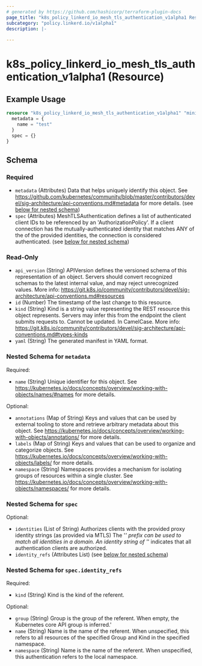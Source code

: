 ```yaml
---
# generated by https://github.com/hashicorp/terraform-plugin-docs
page_title: "k8s_policy_linkerd_io_mesh_tls_authentication_v1alpha1 Resource - terraform-provider-k8s"
subcategory: "policy.linkerd.io/v1alpha1"
description: |-
  
---
```


# k8s_policy_linkerd_io_mesh_tls_authentication_v1alpha1 (Resource)



## Example Usage

```terraform
resource "k8s_policy_linkerd_io_mesh_tls_authentication_v1alpha1" "minimal" {
  metadata = {
    name = "test"
  }
  spec = {}
}
```

<!-- schema generated by tfplugindocs -->
## Schema

### Required

- `metadata` (Attributes) Data that helps uniquely identify this object. See https://github.com/kubernetes/community/blob/master/contributors/devel/sig-architecture/api-conventions.md#metadata for more details. (see [below for nested schema](#nestedatt--metadata))
- `spec` (Attributes) MeshTLSAuthentication defines a list of authenticated client IDs to be referenced by an 'AuthorizationPolicy'. If a client connection has the mutually-authenticated identity that matches ANY of the of the provided identities, the connection is considered authenticated. (see [below for nested schema](#nestedatt--spec))

### Read-Only

- `api_version` (String) APIVersion defines the versioned schema of this representation of an object. Servers should convert recognized schemas to the latest internal value, and may reject unrecognized values. More info: https://git.k8s.io/community/contributors/devel/sig-architecture/api-conventions.md#resources
- `id` (Number) The timestamp of the last change to this resource.
- `kind` (String) Kind is a string value representing the REST resource this object represents. Servers may infer this from the endpoint the client submits requests to. Cannot be updated. In CamelCase. More info: https://git.k8s.io/community/contributors/devel/sig-architecture/api-conventions.md#types-kinds
- `yaml` (String) The generated manifest in YAML format.

<a id="nestedatt--metadata"></a>
### Nested Schema for `metadata`

Required:

- `name` (String) Unique identifier for this object. See https://kubernetes.io/docs/concepts/overview/working-with-objects/names/#names for more details.

Optional:

- `annotations` (Map of String) Keys and values that can be used by external tooling to store and retrieve arbitrary metadata about this object. See https://kubernetes.io/docs/concepts/overview/working-with-objects/annotations/ for more details.
- `labels` (Map of String) Keys and values that can be used to organize and categorize objects. See https://kubernetes.io/docs/concepts/overview/working-with-objects/labels/ for more details.
- `namespace` (String) Namespaces provides a mechanism for isolating groups of resources within a single cluster. See https://kubernetes.io/docs/concepts/overview/working-with-objects/namespaces/ for more details.


<a id="nestedatt--spec"></a>
### Nested Schema for `spec`

Optional:

- `identities` (List of String) Authorizes clients with the provided proxy identity strings (as provided via MTLS) The '*' prefix can be used to match all identities in a domain. An identity string of '*' indicates that all authentication clients are authorized.
- `identity_refs` (Attributes List) (see [below for nested schema](#nestedatt--spec--identity_refs))

<a id="nestedatt--spec--identity_refs"></a>
### Nested Schema for `spec.identity_refs`

Required:

- `kind` (String) Kind is the kind of the referent.

Optional:

- `group` (String) Group is the group of the referent. When empty, the Kubernetes core API group is inferred.'
- `name` (String) Name is the name of the referent. When unspecified, this refers to all resources of the specified Group and Kind in the specified namespace.
- `namespace` (String) Name is the name of the referent. When unspecified, this authentication refers to the local namespace.


